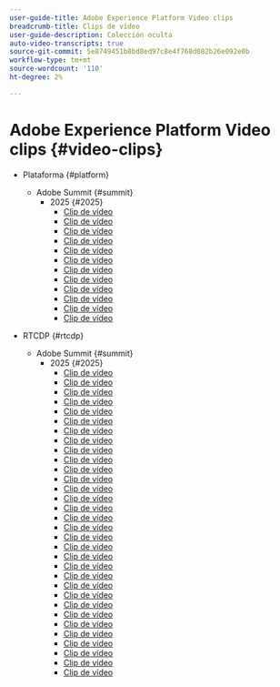 ```yaml
---
user-guide-title: Adobe Experience Platform Video clips
breadcrumb-title: Clips de vídeo
user-guide-description: Colección oculta
auto-video-transcripts: true
source-git-commit: 5e8749451b8bd8ed97c8e4f768d082b26e092e0b
workflow-type: tm+mt
source-wordcount: '110'
ht-degree: 2%

---
```



# Adobe Experience Platform Video clips {#video-clips}

+ Plataforma {#platform}
   + Adobe Summit {#summit}
      + 2025 {#2025}
         + [Clip de vídeo](platform/summit/2025/aaa-northeast-s-use-of-ai-assistant.md)
         + [Clip de vídeo](platform/summit/2025/finding-data-attributes-with-ai-assistant.md)
         + [Clip de vídeo](platform/summit/2025/introduction-to-ai-assistant-in-adobe-experience-platform.md)
         + [Clip de vídeo](platform/summit/2025/optimizing-audiences-with-ai-assistant.md)
         + [Clip de vídeo](platform/summit/2025/adobe-experience-platform-building-connected-customer-journeys.md)
         + [Clip de vídeo](platform/summit/2025/adobe-s-internal-use-of-aep-driving-experience-led-growth.md)
         + [Clip de vídeo](platform/summit/2025/architecting-adobe-experience-platform-for-scalability.md)
         + [Clip de vídeo](platform/summit/2025/key-takeaways-for-deploying-aep-at-scale.md)
         + [Clip de vídeo](platform/summit/2025/managing-data-governance-and-access-in-aep.md)
         + [Clip de vídeo](platform/summit/2025/optimizing-aep-with-sandbox-tooling.md)
         + [Clip de vídeo](platform/summit/2025/run-and-operate-strategies-for-aep-at-scale.md)
         + [Clip de vídeo](platform/summit/2025/single-vs-multi-sandbox-approach-in-aep.md)

+ RTCDP {#rtcdp}
   + Adobe Summit {#summit}
      + 2025 {#2025}
         + [Clip de vídeo](rtcdp/summit/2025/accelerating-your-audience-strategy-with-real-time-cdp.md)
         + [Clip de vídeo](rtcdp/summit/2025/adobe-s-approach-to-audience-strategy-and-activation.md)
         + [Clip de vídeo](rtcdp/summit/2025/adobe-s-approach-to-member-onboarding-and-retention.md)
         + [Clip de vídeo](rtcdp/summit/2025/adobe-s-internal-use-of-aep-driving-retention-with-data-driven-journeys.md)
         + [Clip de vídeo](rtcdp/summit/2025/adobe-s-internal-use-of-unified-profiles-for-creative-cloud.md)
         + [Clip de vídeo](rtcdp/summit/2025/ai-assistant-boosting-productivity-in-audience-management.md)
         + [Clip de vídeo](rtcdp/summit/2025/ai-assistant-for-audiences-optimizing-audience-strategies.md)
         + [Clip de vídeo](rtcdp/summit/2025/audience-agent-proactive-audience-health-monitoring.md)
         + [Clip de vídeo](rtcdp/summit/2025/audience-portal-centralizing-and-managing-audiences.md)
         + [Clip de vídeo](rtcdp/summit/2025/audience-portal-centralizing-data-for-better-marketing-decisions.md)
         + [Clip de vídeo](rtcdp/summit/2025/best-practices-for-data-modeling-in-adobe-experience-platform.md)
         + [Clip de vídeo](rtcdp/summit/2025/best-practices-for-schema-design-in-adobe-experience-platform.md)
         + [Clip de vídeo](rtcdp/summit/2025/creating-targeted-audiences-with-ai-assistant.md)
         + [Clip de vídeo](rtcdp/summit/2025/customer-centric-approach-vs-campaign-centric-approach.md)
         + [Clip de vídeo](rtcdp/summit/2025/defining-customer-experience-use-cases.md)
         + [Clip de vídeo](rtcdp/summit/2025/discover-activate-and-measure-with-real-time-cdp-collaboration.md)
         + [Clip de vídeo](rtcdp/summit/2025/end-to-end-use-case-activation-process.md)
         + [Clip de vídeo](rtcdp/summit/2025/evolving-customer-experience-maturity.md)
         + [Clip de vídeo](rtcdp/summit/2025/expanding-high-value-audiences-with-look-alike-models.md)
         + [Clip de vídeo](rtcdp/summit/2025/federated-audience-composition-expanding-audience-reach.md)
         + [Clip de vídeo](rtcdp/summit/2025/federated-audience-composition-expanding-your-reach.md)
         + [Clip de vídeo](rtcdp/summit/2025/federated-audience-composition-unifying-data-for-real-time-marketing.md)
         + [Clip de vídeo](rtcdp/summit/2025/how-ai-assistant-transforms-data-insights-in-real-time-cdp.md)
         + [Clip de vídeo](rtcdp/summit/2025/how-ai-enhances-real-time-cdp-with-predictive-insights.md)
         + [Clip de vídeo](rtcdp/summit/2025/how-real-time-cdp-collaboration-works.md)
         + [Clip de vídeo](rtcdp/summit/2025/how-to-operate-and-communicate-effectively-in-tiger-teams.md)
         + [Clip de vídeo](rtcdp/summit/2025/introducing-adobe-s-agent-orchestrator-for-intelligent-activation.md)
         + [Clip de vídeo](rtcdp/summit/2025/introduction-to-real-time-cdp-collaboration.md)
         + [Clip de vídeo](rtcdp/summit/2025/key-differentiators-of-real-time-cdp-collaboration.md)
         + [Clip de vídeo](rtcdp/summit/2025/run-and-operate-strategies-for-scaling-adobe-experience-platform.md)
         + [Clip de vídeo](rtcdp/summit/2025/the-power-of-ai-in-real-time-cdp-for-audience-optimization.md)
         + [Clip de vídeo](rtcdp/summit/2025/three-phased-approach-to-audience-driven-marketing.md)

